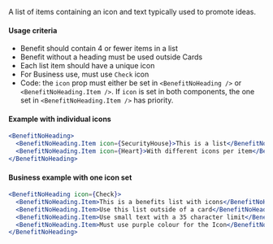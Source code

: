 A list of items containing an icon and text typically used to promote ideas.

#### Usage criteria

- Benefit should contain 4 or fewer items in a list
- Benefit without a heading must be used outside Cards
- Each list item should have a unique icon
- For Business use, must use `Check` icon
- Code: the `icon` prop must either be set in `<BenefitNoHeading />` or `<BenefitNoHeading.Item />`. If `icon` is set in both components, the one set in `<BenefitNoHeading.Item />` has priority.

#### Example with individual icons

```jsx
<BenefitNoHeading>
  <BenefitNoHeading.Item icon={SecurityHouse}>This is a list</BenefitNoHeading.Item>
  <BenefitNoHeading.Item icon={Heart}>With different icons per item</BenefitNoHeading.Item>
</BenefitNoHeading>
```

#### Business example with one icon set

```jsx
<BenefitNoHeading icon={Check}>
  <BenefitNoHeading.Item>This is a benefits list with icons</BenefitNoHeading.Item>
  <BenefitNoHeading.Item>Use this list outside of a card</BenefitNoHeading.Item>
  <BenefitNoHeading.Item>Use small text with a 35 character limit</BenefitNoHeading.Item>
  <BenefitNoHeading.Item>Must use purple colour for the Icon</BenefitNoHeading.Item>
</BenefitNoHeading>
```
